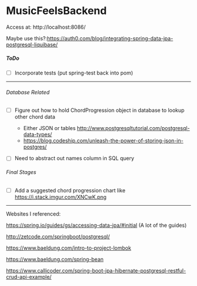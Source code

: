 # MusicFeelsBackend

Access at: http://localhost:8086/

Maybe use this?:https://auth0.com/blog/integrating-spring-data-jpa-postgresql-liquibase/

##### ToDo

- [ ] Incorporate tests (put spring-test back into pom)
---

###### Database Related

- [ ] Figure out how to hold ChordProgression object in database to lookup other chord data
    - Either JSON or tables http://www.postgresqltutorial.com/postgresql-data-types/
    - https://blog.codeship.com/unleash-the-power-of-storing-json-in-postgres/

- [ ] Need to abstract out names column in SQL query

###### Final Stages

- [ ] Add a suggested chord progression chart like https://i.stack.imgur.com/XNCwK.png


---

Websites I referenced:


https://spring.io/guides/gs/accessing-data-jpa/#initial (A lot of the guides)

http://zetcode.com/springboot/postgresql/

https://www.baeldung.com/intro-to-project-lombok

https://www.baeldung.com/spring-bean

https://www.callicoder.com/spring-boot-jpa-hibernate-postgresql-restful-crud-api-example/

